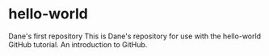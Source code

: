 # hello-world
Dane's first repository
This is Dane's repository for use with the hello-world GitHub tutorial. An introduction to GitHub.
